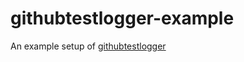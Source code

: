 # githubtestlogger-example
An example setup of [githubtestlogger](https://github.com/dogguts/githubtestlogger)
